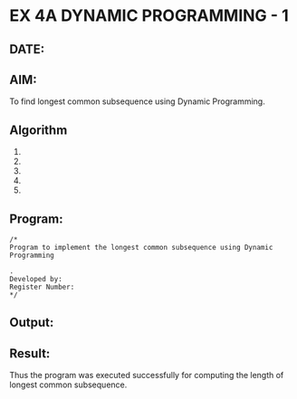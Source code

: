 # EX 4A DYNAMIC PROGRAMMING - 1
## DATE:
## AIM:
To find longest common subsequence using Dynamic Programming.



## Algorithm
1. 
2. 
3. 
4.  
5.   

## Program:
```
/*
Program to implement the longest common subsequence using Dynamic Programming

.
Developed by: 
Register Number:  
*/
```

## Output:



## Result:
Thus the program was executed successfully for computing the length of longest common subsequence.
